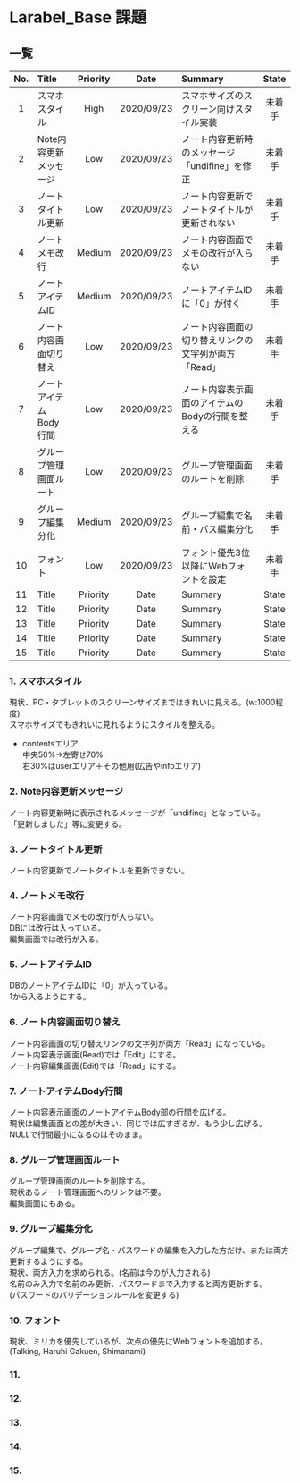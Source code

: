 # Larabel_Base 課題

## 一覧

|No.|Title|Priority|Date|Summary|State|
|:--:|:---|:--:|:--:|:---|:--:|
|1|スマホスタイル|High|2020/09/23|スマホサイズのスクリーン向けスタイル実装|未着手|
|2|Note内容更新メッセージ|Low|2020/09/23|ノート内容更新時のメッセージ「undifine」を修正|未着手|
|3|ノートタイトル更新|Low|2020/09/23|ノート内容更新でノートタイトルが更新されない|未着手|
|4|ノートメモ改行|Medium|2020/09/23|ノート内容画面でメモの改行が入らない|未着手|
|5|ノートアイテムID|Medium|2020/09/23|ノートアイテムIDに「0」が付く|未着手|
|6|ノート内容画面切り替え|Low|2020/09/23|ノート内容画面の切り替えリンクの文字列が両方「Read」|未着手|
|7|ノートアイテムBody行間|Low|2020/09/23|ノート内容表示画面のアイテムのBodyの行間を整える|未着手|
|8|グループ管理画面ルート|Low|2020/09/23|グループ管理画面のルートを削除|未着手|
|9|グループ編集分化|Medium|2020/09/23|グループ編集で名前・パス編集分化|未着手|
|10|フォント|Low|2020/09/23|フォント優先3位以降にWebフォントを設定|未着手|
|11|Title|Priority|Date|Summary|State|
|12|Title|Priority|Date|Summary|State|
|13|Title|Priority|Date|Summary|State|
|14|Title|Priority|Date|Summary|State|
|15|Title|Priority|Date|Summary|State|

### 1. スマホスタイル

現状、PC・タブレットのスクリーンサイズまではきれいに見える。(w:1000程度)  
スマホサイズでもきれいに見れるようにスタイルを整える。  

- contentsエリア  
  中央50%→左寄せ70%  
  右30%はuserエリア＋その他用(広告やinfoエリア)  

### 2. Note内容更新メッセージ

ノート内容更新時に表示されるメッセージが「undifine」となっている。  
「更新しました」等に変更する。  

### 3. ノートタイトル更新

ノート内容更新でノートタイトルを更新できない。  

### 4. ノートメモ改行

ノート内容画面でメモの改行が入らない。  
DBには改行は入っている。  
編集画面では改行が入る。  

### 5. ノートアイテムID

DBのノートアイテムIDに「0」が入っている。  
1から入るようにする。  

### 6. ノート内容画面切り替え

ノート内容画面の切り替えリンクの文字列が両方「Read」になっている。  
ノート内容表示画面(Read)では「Edit」にする。  
ノート内容編集画面(Edit)では「Read」にする。  

### 7. ノートアイテムBody行間

ノート内容表示画面のノートアイテムBody部の行間を広げる。  
現状は編集画面との差が大きい、同じでは広すぎるが、もう少し広げる。  
NULLで行間最小になるのはそのまま。  

### 8. グループ管理画面ルート

グループ管理画面のルートを削除する。  
現状あるノート管理画面へのリンクは不要。  
編集画面にもある。  

### 9. グループ編集分化

グループ編集で、グループ名・パスワードの編集を入力した方だけ、または両方更新するようにする。  
現状、両方入力を求められる。(名前は今のが入力される)  
名前のみ入力で名前のみ更新、パスワードまで入力すると両方更新する。  
(パスワードのバリデーションルールを変更する)  

### 10. フォント

現状、ミリカを優先しているが、次点の優先にWebフォントを追加する。  
(Talking, Haruhi Gakuen, Shimanami)  

### 11. 

### 12. 

### 13. 

### 14. 

### 15. 

